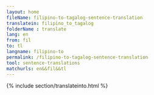 ```yaml
---
layout: home
fileName: filipino-to-tagalog-sentence-translation
translatein: filipino_to_tagalog
folderName : translate
lang: en
from: fil
to: tl
langname: filipino-to
permalink: /filipino-to-tagalog-sentence-translation
tool: sentence-translations
matchurls: en&&fil&&tl
---
```

{% include section/translateinto.html %}
